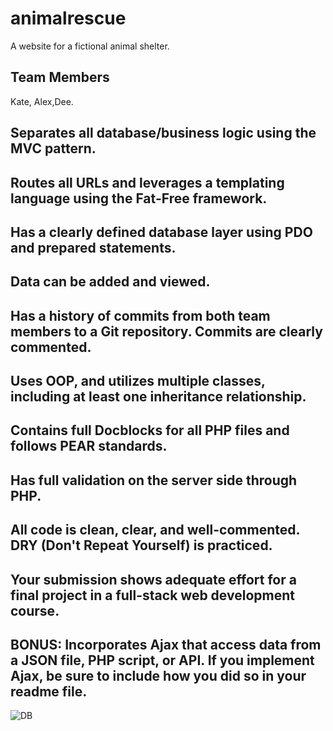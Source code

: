 # animalrescue
A website for a fictional animal shelter. 
## Team Members
Kate, Alex,Dee.


## Separates all database/business logic using the MVC pattern.

## Routes all URLs and leverages a templating language using the Fat-Free framework.

## Has a clearly defined database layer using PDO and prepared statements. 

## Data can be added and viewed.

## Has a history of commits from both team members to a Git repository. Commits are clearly commented.

## Uses OOP, and utilizes multiple classes, including at least one inheritance relationship.

## Contains full Docblocks for all PHP files and follows PEAR standards.

## Has full validation on the server side through PHP.

## All code is clean, clear, and well-commented. DRY (Don't Repeat Yourself) is practiced.

## Your submission shows adequate effort for a final project in a full-stack web development course.

## BONUS:  Incorporates Ajax that access data from a JSON file, PHP script, or API. If you implement Ajax, be sure to include how you did so in your readme file.
![DB]([https://user-images.githubusercontent.com/80292719/145856451-f44327f6-4a92-432a-9c3f-02b925e6caa7.png](https://github.com/kat-coding/animalrescue/blob/main/data%20.png))
